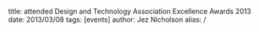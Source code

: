 title: attended Design and Technology Association Excellence Awards 2013
date: 2013/03/08
tags: [events]
author: Jez Nicholson
alias: /
